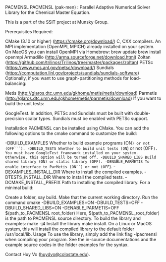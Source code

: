 PACMENSL
PACMENSL (pak-men) : Parallel Adaptive Numerical Solver Library for the Chemical Master Equation.

This is a part of the SSIT project at Munsky Group.

Prerequisites
Required:

CMake (3.10 or higher) (https://cmake.org/download/)
C, CXX compilers.
An MPI implementation (OpenMPI, MPICH) already installed on your system. On MacOS you can install OpenMPI via Homebrew:
brew update
brew install openmpi
Armadillo (http://arma.sourceforge.net/download.html)
Zoltan (https://github.com/trilinos/Trilinos/tree/master/packages/zoltan)
PETSc (https://www.mcs.anl.gov/petsc/download/)
Sundials (https://computation.llnl.gov/projects/sundials/sundials-software)
Optionally, if you want to use graph-partitioning methods for load-balancing:

Metis (http://glaros.dtc.umn.edu/gkhome/metis/metis/download)
Parmetis (http://glaros.dtc.umn.edu/gkhome/metis/parmetis/download)
If you want to build the unit tests:

GoogleTest.
In addition, PETSc and Sundials must be built with double-precision scalar types. Sundials must be enabled with PETSc support.

Installation
PACMENSL can be installed using CMake. You can add the following options to the cmake command to customize the build:

-DBUILD_EXAMPLES
Whether to build example programs (ON``) or not (OFF```).
-DBUILD_TESTS
Whether to build unit tests (ON``) or not (OFF```). You must have GoogleTest framework installed on your system. Otherwise, this option will be turned off.
-DBUILD_SHARED_LIBS
Build shared library (ON) or static library (OFF).
-DENABLE_PARMETIS
To enable interface to ParMetis (ON``) or not (OFF```).
-DEXAMPLES_INSTALL_DIR
Where to install the compiled examples.
-DTESTS_INSTALL_DIR
Where to install the compiled tests.
-DCMAKE_INSTALL_PREFIX
Path to installing the compiled library.
For a minimal build:

Create a folder, say build. Make that the current working directory.
Run the command
cmake -DBUILD_EXAMPLES=ON -DBUILD_TESTS=OFF -DBUILD_SHARED_LIBS=ON -DENABLE_PARMETIS=OFF $(path_to_PACMENSL
root_folder)
Here, $(path_to_PACMENSL_root_folder) is the path to PACMENSL source directory.
To build the library and examples: make -j4
Install the library make install. On a Linux or MacOS system, this will install the compiled library to the default folder /usr/local/lib.
Usage
To use the library, simply add the link flag -lpacmensl when compiling your program. See the in-source documentations and the example source codes in the folder examples for the syntax.

Contact
Huy Vo (huydvo@colostate.edu).
